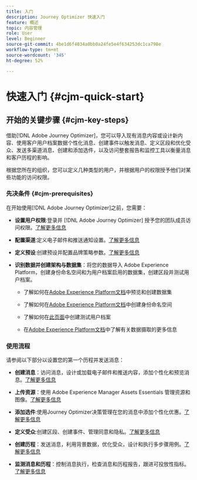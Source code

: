 ```yaml
---
title: 入门
description: Journey Optimizer 快速入门
feature: 概述
topic: 内容管理
role: User
level: Beginner
source-git-commit: 4be1d6f4034a0bb0a24fe5e4f634253dc1ca798e
workflow-type: tm+mt
source-wordcount: '345'
ht-degree: 52%

---
```


# 快速入门 {#cjm-quick-start}

## 开始的关键步骤 {#cjm-key-steps}

借助[!DNL Adobe Journey Optimizer]，您可以导入现有消息内容或设计新内容、使用客户用户档案数据个性化消息、创建事件以触发消息、定义区段和优化受众、发送多渠道消息、创建和添加选件，以及访问整套报告和监控工具以衡量消息和客户历程的影响。

根据您所在的组织，您可以定义几种类型的用户，并根据用户的权限授予他们对某些功能的访问权限。

### 先决条件 {#cjm-prerequisites}

在开始使用[!DNL Adobe Journey Optimizer]之前，您需要：

* **设置用户权限**:登录并 [!DNL Adobe Journey Optimizer] 授予您的团队成员访问权限。[了解更多信息](../using/administration/permissions.md)

* **配置渠道**:定义电子邮件和推送通知设置。[了解更多信息](../using/configuration/get-started-configuration.md)

* **定义预设**:创建预设并配置品牌策略参数。[了解更多信息](../using/configuration/message-presets.md)

* **识别数据并创建架构与数据集**：将您的数据导入 Adobe Experience Platform，创建身份命名空间和为用户档案启用的数据集，创建区段并测试用户档案。

   * 了解如何在[Adobe Experience Platform文档](https://experienceleague.adobe.com/docs/experience-platform/catalog/datasets/user-guide.html?lang=zh-Hans)中预览和创建数据集

   * 了解如何在[Adobe Experience Platform文档](https://experienceleague.adobe.com/docs/experience-platform/identity/namespaces.html?lang=zh-Hans#manage-namespaces)中创建身份命名空间

   * 了解如何在[此页面](../using/building-journeys/creating-test-profiles.md)中创建测试用户档案

   * 在[Adobe Experience Platform文档](https://experienceleague.adobe.com/docs/experience-platform/ingestion/home.html?lang=zh-Hans)中了解有关数据摄取的更多信息


### 使用流程

请参阅以下部分以设置您的第一个历程并发送消息：

* **创建消息**：访问消息，设计或加载电子邮件和推送内容，添加个性化和预览消息。[了解更多信息](create-message.md)

* **上传资源**：使用 Adobe Experience Manager Assets Essentials 管理资源和图像。[了解更多信息](assets-essentials.md)

* **添加选件**:使用Journey Optimizer决策管理在您的消息中添加个性化优惠。[了解更多信息](../using/offers/get-started/starting-offer-decisioning.md)

* **定义受众**:创建区段、创建事件、管理同意和隐私。[了解更多信息](../using/segment/about-segments.md)

* **创建历程**：发送消息，利用背景数据，优化受众，设计和执行多步骤用例。[了解更多信息](building-journeys/journey.md)

* **监测消息和历程**：控制消息执行，检查消息和历程报告，跟进可投放性指标。[了解更多信息](message-monitoring.md)

